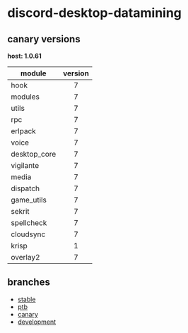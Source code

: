 # discord-desktop-datamining

## canary versions

**host: 1.0.61**

| module | version |
| ------ | :-----: |
| hook | 7 |
| modules | 7 |
| utils | 7 |
| rpc | 7 |
| erlpack | 7 |
| voice | 7 |
| desktop_core | 7 |
| vigilante | 7 |
| media | 7 |
| dispatch | 7 |
| game_utils | 7 |
| sekrit | 7 |
| spellcheck | 7 |
| cloudsync | 7 |
| krisp | 1 |
| overlay2 | 7 |

## branches

- [stable](https://github.com/OpenAsar/discord-desktop-datamining/tree/stable)
- [ptb](https://github.com/OpenAsar/discord-desktop-datamining/tree/ptb)
- [canary](https://github.com/OpenAsar/discord-desktop-datamining/tree/canary)
- [development](https://github.com/OpenAsar/discord-desktop-datamining/tree/development)